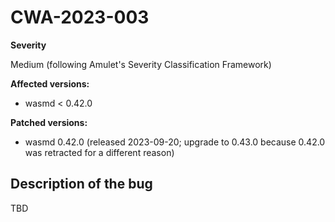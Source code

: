 # CWA-2023-003

**Severity**

Medium (following Amulet's Severity Classification Framework)

**Affected versions:**

- wasmd < 0.42.0

**Patched versions:**

- wasmd 0.42.0 (released 2023-09-20; upgrade to 0.43.0 because 0.42.0 was retracted for a different reason)

## Description of the bug

TBD
